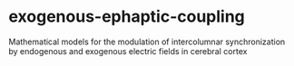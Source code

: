 # exogenous-ephaptic-coupling
Mathematical models for the modulation of intercolumnar synchronization by endogenous and exogenous electric fields in cerebral cortex

